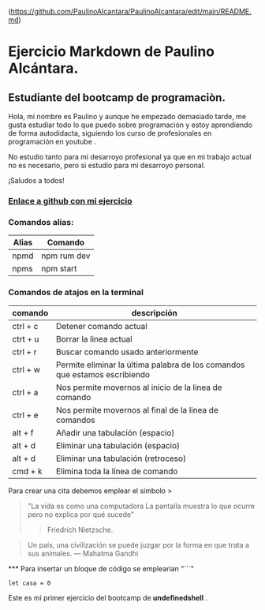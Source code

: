 (https://github.com/PaulinoAlcantara/PaulinoAlcantara/edit/main/README.md)

# Ejercicio **Markdown** de Paulino Alcántara.
  
## Estudiante del bootcamp de programaciòn.

Hola, mi nombre es Paulino y aunque he empezado demasiado tarde, me gusta estudiar todo lo que puedo sobre programación y estoy aprendiendo de forma autodidacta, siguiendo los curso de profesionales en programación en youtube .

No estudio tanto para mi desarroyo profesional ya que en mi trabajo actual no es necesario, pero si estudio para mi desarroyo personal.

¡Saludos a todos!

### [Enlace a github con mi ejercicio](https://github.com/PaulinoAlcantara/PaulinoAlcantara/edit/main/README.md)


### **Comandos alias:**

|Alias|	Comando|
|-----|--------|
|npmd	|npm rum dev|
|npms	|npm start|


### **Comandos de atajos en la terminal**
|comando |descripción|
|--------|-----------|
|ctrl + c	|Detener comando actual|
|ctrt + u	|Borrar la linea actual|
|ctrl + r	|Buscar comando usado anteriormente|
|ctrl + w	|Permite eliminar la última palabra de los comandos que estamos escribiendo|
|ctrl + a	|Nos permite movernos al inicio de la linea de comando|
|ctrl + e	|Nos permite movernos al final de la linea de comandos|
|alt + f	|Añadir una tabulación (espacio)|
|alt + d	|Eliminar una tabulación (espacio)|
|alt + d	|Eliminar una tabulación (retroceso)|
|cmd + k	|Elimina toda la línea de comando|

Para crear una cita debemos emplear el símbolo >
> "La vida es como una computadora
> La pantalla muestra lo que ocurre
> pero no explica por qué sucede"
> > Friedrich Nietzsche.

> Un país, una civilización se puede juzgar por la forma en que trata a sus animales. — Mahatma Gandhi


*** Para insertar un bloque de código se emplearían "```"

```` let casa = 0 ````


Este es mi primer ejercicio del bootcamp de __undefinedshell__ .



